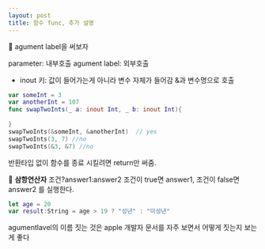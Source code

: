 ```yaml
---
layout: post
title: 함수 func, 추가 설명
---
```


🌿 agument label을 써보자

parameter:  내부호출
agument label: 외부호출

* inout 키: 값이 들어가는게 아니라 변수 자체가 들어감
&과 변수명으로 호출

```swift
var someInt = 3
var anotherInt = 107
func swapTwoInts(_ a: inout Int, _ b: inout Int){
	
}
swapTwoInts(&someInt, &anotherInt)  // yes
swapTwoInts(3, 7) //no
swapTwoInts(&3, &7) //no
```

반환타입 없이 함수를 종료 시킬려면 return만 써줌.

🌈 **삼항연산자**
조건?answer1:answer2
조건이 true면 answer1, 조건이 false면 answer2 를 실행한다.

```swift
let age = 20
var result:String = age > 19 ? "성년" : "미성년"
```

agumentlavel의 이름 짓는 것은 apple 개발자 문서를 자주 보면서 어떻게 짓는지 보는게 좋다




